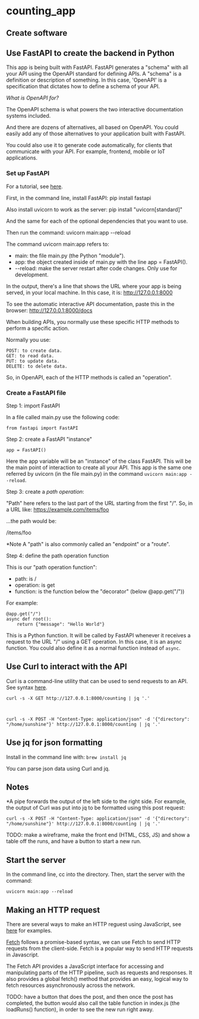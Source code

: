 # counting_app

## **Create software**

## Use FastAPI to create the backend in Python

This app is being built with FastAPI. FastAPI generates a "schema" with all your API using the OpenAPI standard for defining APIs. A "schema" is a definition or description of something. In this case, 'OpenAPI' is a specification that dictates how to define a schema of your API. 

*What is OpenAPI for?*

The OpenAPI schema is what powers the two interactive documentation systems included.

And there are dozens of alternatives, all based on OpenAPI. You could easily add any of those alternatives to your application built with FastAPI.

You could also use it to generate code automatically, for clients that communicate with your API. For example, frontend, mobile or IoT applications.

### Set up FastAPI
For a tutorial, see [here](https://fastapi.tiangolo.com/tutorial/first-steps/).

First, in the command line, install FastAPI:
pip install fastapi

Also install uvicorn to work as the server:
pip install "uvicorn[standard]"

And the same for each of the optional dependencies that you want to use.

Then run the command:
uvicorn main:app --reload

The command uvicorn main:app refers to:

-  main: the file main.py (the Python "module").
-  app: the object created inside of main.py with the line app = FastAPI().
-  --reload: make the server restart after code changes. Only use for development.

In the output, there's a line that shows the URL where your app is being served, in your local machine.
In this case, it is: 
http://127.0.0.1:8000

To see the automatic interactive API documentation, paste this in the browser:
http://127.0.0.1:8000/docs

When building APIs, you normally use these specific HTTP methods to perform a specific action.

Normally you use:

    POST: to create data.
    GET: to read data.
    PUT: to update data.
    DELETE: to delete data.

So, in OpenAPI, each of the HTTP methods is called an "operation".

### Create a FastAPI file
Step 1: import FastAPI

In a file called main.py use the following code:

`from fastapi import FastAPI`

Step 2: create a FastAPI "instance"

`app = FastAPI()`

Here the app variable will be an "instance" of the class FastAPI. This will be the main point of interaction to create all your API. This app is the same one referred by uvicorn (in the file main.py) in the command `uvicorn main:app --reload`.

Step 3: create a *path operation*:

"Path" here refers to the last part of the URL starting from the first "/". So, in a URL like: https://example.com/items/foo

...the path would be:

/items/foo

*Note A "path" is also commonly called an "endpoint" or a "route".

Step 4: define the path operation function

This is our "path operation function":

-   path: is /
-   operation: is get
-   function: is the function below the "decorator" (below @app.get("/"))

For example:

    @app.get("/")
    async def root():
        return {"message": "Hello World"}

This is a Python function. It will be called by FastAPI whenever it receives a request to the URL "/" using a GET operation. In this case, it is an async function. You could also define it as a normal function instead of `async`.

## Use Curl to interact with the API
Curl is a command-line utility that can be used to send requests to an API. See syntax [here](https://devqa.io/curl-sending-api-requests/).


    curl -s -X GET http://127.0.0.1:8000/counting | jq '.'



    curl -s -X POST -H "Content-Type: application/json" -d '{"directory": "/home/sunshine"}' http://127.0.0.1:8000/counting | jq '.'

## Use jq for json formatting
Install in the command line with:
`brew install jq`

You can parse json data using Curl and jq.

## Notes
*A pipe forwards the output of the left side to the right side. For example, the output of Curl was put into jq to be formatted using this post request:

    curl -s -X POST -H "Content-Type: application/json" -d '{"directory": "/home/sunshine"}' http://127.0.0.1:8000/counting | jq '.'

TODO: make a wireframe, make the front end (HTML, CSS, JS) and show a table off the runs, and have a button to start a new run.

## Start the server
In the command line, cc into the directory. Then, start the server with the command:

`uvicorn main:app --reload`

## Making an HTTP request
There are several ways to make an HTTP reguest using JavaScript, see [here](https://livecodestream.dev/post/5-ways-to-make-http-requests-in-javascript/) for examples.

[Fetch](https://developer.mozilla.org/en-US/docs/Web/API/Fetch_API/Using_Fetch) follows a promise-based syntax, we can use Fetch to send HTTP requests from the client-side. Fetch is a popular way to send HTTP requests in Javascript.

The Fetch API provides a JavaScript interface for accessing and manipulating parts of the HTTP pipeline, such as requests and responses. It also provides a global fetch() method that provides an easy, logical way to fetch resources asynchronously across the network.

TODO: have a button that does the post, and then once the post has completed, the button would also call the table function in index.js (the loadRuns() function), in order to see the new run right away.


